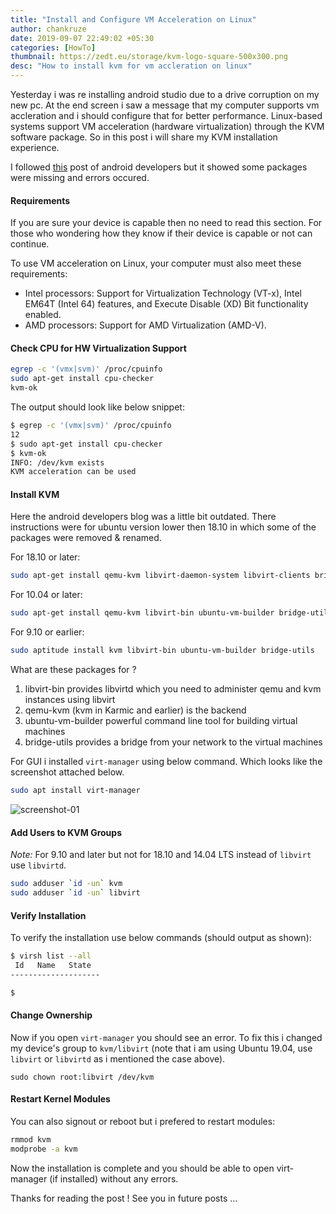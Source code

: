 ```yaml
---
title: "Install and Configure VM Acceleration on Linux"
author: chankruze
date: 2019-09-07 22:49:02 +05:30
categories: [HowTo]
thumbnail: https://zedt.eu/storage/kvm-logo-square-500x300.png
desc: "How to install kvm for vm accleration on linux"
---
```

Yesterday i was re installing android studio due to a drive corruption on my new pc. At the end screen i saw a message that my computer supports vm accleration and i should configure that for better performance. Linux-based systems support VM acceleration (hardware virtualization) through the KVM software package. So in this post i will share my KVM installation experience.

I followed [this](https://developer.android.com/studio/run/emulator-acceleration?utm_source=android-studio#vm-linux) post of android developers but it showed some packages were missing and errors occured.

#### Requirements

If you are sure your device is capable then no need to read this section. For those who wondering how they know if their device is capable or not can continue.

To use VM acceleration on Linux, your computer must also meet these requirements:
- Intel processors: Support for Virtualization Technology (VT-x), Intel EM64T (Intel 64) features, and Execute Disable (XD) Bit functionality enabled.
- AMD processors: Support for AMD Virtualization (AMD-V).

#### Check CPU for HW Virtualization Support

```bash
egrep -c '(vmx|svm)' /proc/cpuinfo
sudo apt-get install cpu-checker
kvm-ok
```

The output should look like below snippet:

```bash
$ egrep -c '(vmx|svm)' /proc/cpuinfo
12
$ sudo apt-get install cpu-checker
$ kvm-ok
INFO: /dev/kvm exists
KVM acceleration can be used
```

#### Install KVM

Here the android developers blog was a little bit outdated. There instructions were for ubuntu version lower then 18.10 in which some of the packages were removed & renamed.

For 18.10 or later:

```bash
sudo apt-get install qemu-kvm libvirt-daemon-system libvirt-clients bridge-utils
```

For 10.04 or later:

```bash
sudo apt-get install qemu-kvm libvirt-bin ubuntu-vm-builder bridge-utils
```

For 9.10 or earlier:

```bash
sudo aptitude install kvm libvirt-bin ubuntu-vm-builder bridge-utils
```

What are these packages for ?

1. libvirt-bin provides libvirtd which you need to administer qemu and kvm instances using libvirt
1. qemu-kvm (kvm in Karmic and earlier) is the backend
1. ubuntu-vm-builder powerful command line tool for building virtual machines
1. bridge-utils provides a bridge from your network to the virtual machines

For GUI i installed `virt-manager` using below command. Which looks like the screenshot attached below.

```bash
sudo apt install virt-manager
```

![screenshot-01](https://res.cloudinary.com/chankruze/image/upload/v1567939535/blog/kvm/Screenshot_from_2019-09-07_23-33-38.png)

#### Add Users to KVM Groups

_Note:_ For 9.10 and later but not for 18.10 and 14.04 LTS instead of `libvirt` use `libvirtd`.

```bash
sudo adduser `id -un` kvm
sudo adduser `id -un` libvirt
```

#### Verify Installation

To verify the installation use below commands (should output as shown):

```bash
$ virsh list --all
 Id   Name   State
--------------------

$
```

#### Change Ownership

Now if you open `virt-manager` you should see an error. To fix this i changed my device's group to `kvm/libvirt` (note that i am using Ubuntu 19.04, use `libvirt` or `libvirtd` as i mentioned the case above).

```
sudo chown root:libvirt /dev/kvm
```

#### Restart Kernel Modules

You can also signout or reboot but i prefered to restart modules:

```bash
rmmod kvm
modprobe -a kvm
```

Now the installation is complete and you should be able to open virt-manager (if installed) without any errors.

Thanks for reading the post ! See you in future posts ...